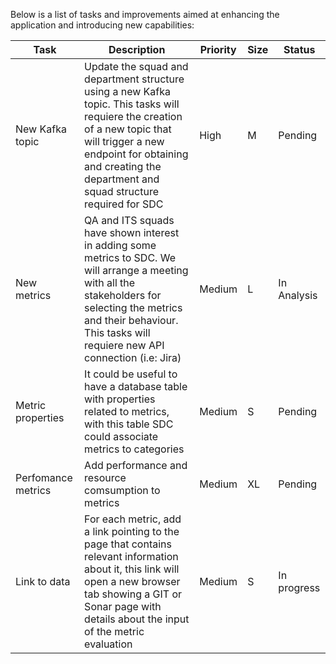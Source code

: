 Below is a list of tasks and improvements aimed at enhancing the application and introducing new capabilities:

| Task               | Description                                                                                                                                                                                                                             | Priority | Size | Status      |
| ------------------ | --------------------------------------------------------------------------------------------------------------------------------------------------------------------------------------------------------------------------------------- | -------- | ---- | ----------- |
| New Kafka topic    | Update the squad and department structure using a new Kafka topic. This tasks will requiere the creation of a new topic that will trigger a new endpoint for obtaining and creating the department and squad structure required for SDC | High     | M    | Pending     |
| New metrics        | QA and ITS squads have shown interest in adding some metrics to SDC. We will arrange a meeting with all the stakeholders for selecting the metrics and their behaviour. This tasks will requiere new API connection (i.e: Jira)         | Medium   | L    | In Analysis |
| Metric properties  | It could be useful to have a database table with properties related to metrics, with this table SDC could associate metrics to categories                                                                                               | Medium   | S    | Pending     |
| Perfomance metrics | Add performance and resource comsumption to metrics                                                                                                                                                                                     | Medium   | XL   | Pending     |
| Link to data       | For each metric, add a link pointing to the page that contains relevant information about it, this link will open a new browser tab showing a GIT or Sonar page with details about the input of the metric evaluation                   | Medium   | S    | In progress |
